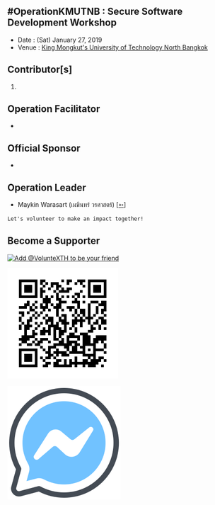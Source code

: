 ## #OperationKMUTNB : Secure Software Development Workshop

+ Date : (Sat) January 27, 2019
+ Venue : [King Mongkut's University of Technology North Bangkok](https://www.kmutnb.ac.th/)

## Contributor[s]
1.

## Operation Facilitator
+

## Official Sponsor
+ 

## Operation Leader
+ Maykin Warasart (เมฆินทร์ วรศาสตร์) [[➳](http://mk.in.th)]

```markdown
Let's volunteer to make an impact together!
```

## Become a Supporter

[![](https://scdn.line-apps.com/n/line_add_friends/btn/en.png "Add @VolunteXTH to be your friend")](https://lin.ee/cnIgUj4)

[![](/@VolunteXTH.png "Add @VolunteXTH to be your friend")](https://line.me/R/ti/p/@voluntex)

[![](/fb-m.png "Talk to us via FB messenger")](https://m.me/VolunteXTH)

